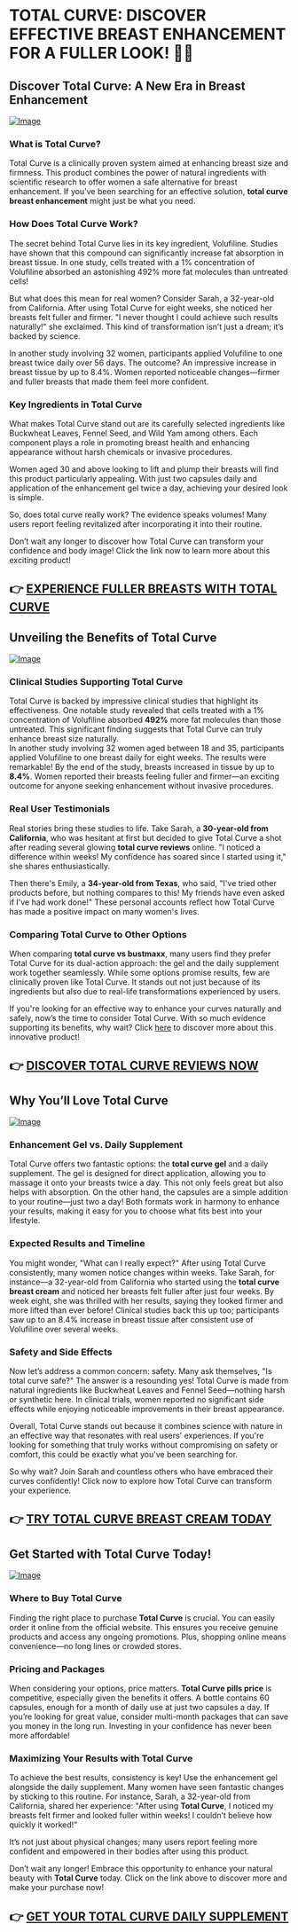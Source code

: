 # TOTAL CURVE: DISCOVER EFFECTIVE BREAST ENHANCEMENT FOR A FULLER LOOK! 🌸✨

## Discover Total Curve: A New Era in Breast Enhancement

[![Image](https://www2.sellhealth.com/97/totalcurve400.jpg)](https://gchaffi.com/zX3BCgNR)

### What is Total Curve?
Total Curve is a clinically proven system aimed at enhancing breast size and firmness. This product combines the power of natural ingredients with scientific research to offer women a safe alternative for breast enhancement. If you’ve been searching for an effective solution, **total curve breast enhancement** might just be what you need.

### How Does Total Curve Work?
The secret behind Total Curve lies in its key ingredient, Volufiline. Studies have shown that this compound can significantly increase fat absorption in breast tissue. In one study, cells treated with a 1% concentration of Volufiline absorbed an astonishing 492% more fat molecules than untreated cells! 

But what does this mean for real women? Consider Sarah, a 32-year-old from California. After using Total Curve for eight weeks, she noticed her breasts felt fuller and firmer. "I never thought I could achieve such results naturally!" she exclaimed. This kind of transformation isn’t just a dream; it’s backed by science.

In another study involving 32 women, participants applied Volufiline to one breast twice daily over 56 days. The outcome? An impressive increase in breast tissue by up to 8.4%. Women reported noticeable changes—firmer and fuller breasts that made them feel more confident.

### Key Ingredients in Total Curve
What makes Total Curve stand out are its carefully selected ingredients like Buckwheat Leaves, Fennel Seed, and Wild Yam among others. Each component plays a role in promoting breast health and enhancing appearance without harsh chemicals or invasive procedures.

Women aged 30 and above looking to lift and plump their breasts will find this product particularly appealing. With just two capsules daily and application of the enhancement gel twice a day, achieving your desired look is simple.

So, does total curve really work? The evidence speaks volumes! Many users report feeling revitalized after incorporating it into their routine.

Don’t wait any longer to discover how Total Curve can transform your confidence and body image! Click the link now to learn more about this exciting product!



## 👉 [EXPERIENCE FULLER BREASTS WITH TOTAL CURVE](https://gchaffi.com/zX3BCgNR)

## Unveiling the Benefits of Total Curve
[![Image](https://www2.sellhealth.com/97/totalcurve_300x250_1.jpg)](https://gchaffi.com/zX3BCgNR)

### Clinical Studies Supporting Total Curve  
Total Curve is backed by impressive clinical studies that highlight its effectiveness. One notable study revealed that cells treated with a 1% concentration of Volufiline absorbed **492%** more fat molecules than those untreated. This significant finding suggests that Total Curve can truly enhance breast size naturally.  
In another study involving 32 women aged between 18 and 35, participants applied Volufiline to one breast daily for eight weeks. The results were remarkable! By the end of the study, breasts increased in tissue by up to **8.4%**. Women reported their breasts feeling fuller and firmer—an exciting outcome for anyone seeking enhancement without invasive procedures.

### Real User Testimonials  
Real stories bring these studies to life. Take Sarah, a **30-year-old from California**, who was hesitant at first but decided to give Total Curve a shot after reading several glowing **total curve reviews** online. "I noticed a difference within weeks! My confidence has soared since I started using it," she shares enthusiastically.

Then there's Emily, a **34-year-old from Texas**, who said, "I've tried other products before, but nothing compares to this! My friends have even asked if I've had work done!" These personal accounts reflect how Total Curve has made a positive impact on many women's lives.

### Comparing Total Curve to Other Options  
When comparing **total curve vs bustmaxx**, many users find they prefer Total Curve for its dual-action approach: the gel and the daily supplement work together seamlessly. While some options promise results, few are clinically proven like Total Curve. It stands out not just because of its ingredients but also due to real-life transformations experienced by users.

If you're looking for an effective way to enhance your curves naturally and safely, now’s the time to consider Total Curve. With so much evidence supporting its benefits, why wait? Click [here](https://gchaffi.com/zX3BCgNR) to discover more about this innovative product!



## 👉 [DISCOVER TOTAL CURVE REVIEWS NOW](https://gchaffi.com/zX3BCgNR)

## Why You’ll Love Total Curve  
[![Image](https://www2.sellhealth.com/97/totalcurve_icon001_450x600.gif)](https://gchaffi.com/zX3BCgNR)  
### Enhancement Gel vs. Daily Supplement  
Total Curve offers two fantastic options: the **total curve gel** and a daily supplement. The gel is designed for direct application, allowing you to massage it onto your breasts twice a day. This not only feels great but also helps with absorption. On the other hand, the capsules are a simple addition to your routine—just two a day! Both formats work in harmony to enhance your results, making it easy for you to choose what fits best into your lifestyle.  

### Expected Results and Timeline  
You might wonder, "What can I really expect?" After using Total Curve consistently, many women notice changes within weeks. Take Sarah, for instance—a 32-year-old from California who started using the **total curve breast cream** and noticed her breasts felt fuller after just four weeks. By week eight, she was thrilled with her results, saying they looked firmer and more lifted than ever before! Clinical studies back this up too; participants saw up to an 8.4% increase in breast tissue after consistent use of Volufiline over several weeks.

### Safety and Side Effects  
Now let’s address a common concern: safety. Many ask themselves, "Is total curve safe?" The answer is a resounding yes! Total Curve is made from natural ingredients like Buckwheat Leaves and Fennel Seed—nothing harsh or synthetic here. In clinical trials, women reported no significant side effects while enjoying noticeable improvements in their breast appearance.

Overall, Total Curve stands out because it combines science with nature in an effective way that resonates with real users' experiences. If you're looking for something that truly works without compromising on safety or comfort, this could be exactly what you've been searching for.

So why wait? Join Sarah and countless others who have embraced their curves confidently! Click now to explore how Total Curve can transform your experience.



## 👉 [TRY TOTAL CURVE BREAST CREAM TODAY](https://gchaffi.com/zX3BCgNR)

## Get Started with Total Curve Today!

[![Image](https://www2.sellhealth.com/97/total-curve-now.png)](https://gchaffi.com/zX3BCgNR)

### Where to Buy Total Curve
Finding the right place to purchase **Total Curve** is crucial. You can easily order it online from the official website. This ensures you receive genuine products and access any ongoing promotions. Plus, shopping online means convenience—no long lines or crowded stores.

### Pricing and Packages
When considering your options, price matters. **Total Curve pills price** is competitive, especially given the benefits it offers. A bottle contains 60 capsules, enough for a month of daily use at just two capsules a day. If you’re looking for great value, consider multi-month packages that can save you money in the long run. Investing in your confidence has never been more affordable!

### Maximizing Your Results with Total Curve
To achieve the best results, consistency is key! Use the enhancement gel alongside the daily supplement. Many women have seen fantastic changes by sticking to this routine. For instance, Sarah, a 32-year-old from California, shared her experience: "After using **Total Curve**, I noticed my breasts felt firmer and looked fuller within weeks! I couldn’t believe how quickly it worked!" 

It’s not just about physical changes; many users report feeling more confident and empowered in their bodies after using this product.

Don’t wait any longer! Embrace this opportunity to enhance your natural beauty with **Total Curve** today. Click on the link above to discover more and make your purchase now!



## 👉 [GET YOUR TOTAL CURVE DAILY SUPPLEMENT](https://gchaffi.com/zX3BCgNR)